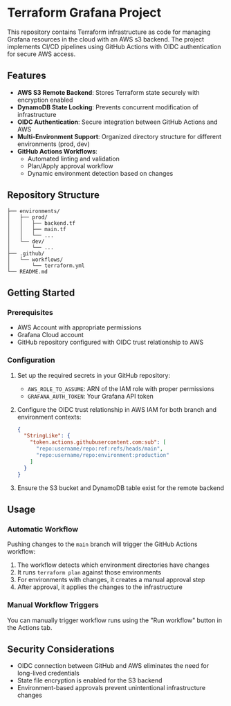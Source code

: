 # Terraform Grafana Project

This repository contains Terraform infrastructure as code for managing Grafana resources in the cloud with an AWS s3 backend. The project implements CI/CD pipelines using GitHub Actions with OIDC authentication for secure AWS access.

## Features

- **AWS S3 Remote Backend**: Stores Terraform state securely with encryption enabled
- **DynamoDB State Locking**: Prevents concurrent modification of infrastructure
- **OIDC Authentication**: Secure integration between GitHub Actions and AWS
- **Multi-Environment Support**: Organized directory structure for different environments (prod, dev)
- **GitHub Actions Workflows**:
  - Automated linting and validation
  - Plan/Apply approval workflow
  - Dynamic environment detection based on changes

## Repository Structure

```
├── environments/
│   ├── prod/
│   │   ├── backend.tf
│   │   ├── main.tf
│   │   └── ...
│   └── dev/
│       └── ...
├── .github/
│   └── workflows/
│       └── terraform.yml
└── README.md
```

## Getting Started

### Prerequisites

- AWS Account with appropriate permissions
- Grafana Cloud account
- GitHub repository configured with OIDC trust relationship to AWS

### Configuration

1. Set up the required secrets in your GitHub repository:
   - `AWS_ROLE_TO_ASSUME`: ARN of the IAM role with proper permissions
   - `GRAFANA_AUTH_TOKEN`: Your Grafana API token

2. Configure the OIDC trust relationship in AWS IAM for both branch and environment contexts:
   ```json
   {
     "StringLike": {
       "token.actions.githubusercontent.com:sub": [
         "repo:username/repo:ref:refs/heads/main",
         "repo:username/repo:environment:production"
       ]
     }
   }
   ```

3. Ensure the S3 bucket and DynamoDB table exist for the remote backend

## Usage

### Automatic Workflow

Pushing changes to the `main` branch will trigger the GitHub Actions workflow:
1. The workflow detects which environment directories have changes
2. It runs `terraform plan` against those environments
3. For environments with changes, it creates a manual approval step
4. After approval, it applies the changes to the infrastructure

### Manual Workflow Triggers

You can manually trigger workflow runs using the "Run workflow" button in the Actions tab.

## Security Considerations

- OIDC connection between GitHub and AWS eliminates the need for long-lived credentials
- State file encryption is enabled for the S3 backend
- Environment-based approvals prevent unintentional infrastructure changes

